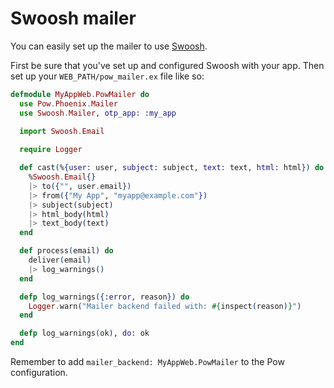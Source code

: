 # Swoosh mailer

You can easily set up the mailer to use [Swoosh](https://github.com/swoosh/swoosh).

First be sure that you've set up and configured Swoosh with your app. Then set up your `WEB_PATH/pow_mailer.ex` file like so:

```elixir
defmodule MyAppWeb.PowMailer do
  use Pow.Phoenix.Mailer
  use Swoosh.Mailer, otp_app: :my_app

  import Swoosh.Email
  
  require Logger

  def cast(%{user: user, subject: subject, text: text, html: html}) do
    %Swoosh.Email{}
    |> to({"", user.email})
    |> from({"My App", "myapp@example.com"})
    |> subject(subject)
    |> html_body(html)
    |> text_body(text)
  end

  def process(email) do
    deliver(email)
    |> log_warnings()
  end

  defp log_warnings({:error, reason}) do
    Logger.warn("Mailer backend failed with: #{inspect(reason)}")
  end

  defp log_warnings(ok), do: ok
end
```

Remember to add `mailer_backend: MyAppWeb.PowMailer` to the Pow configuration.
